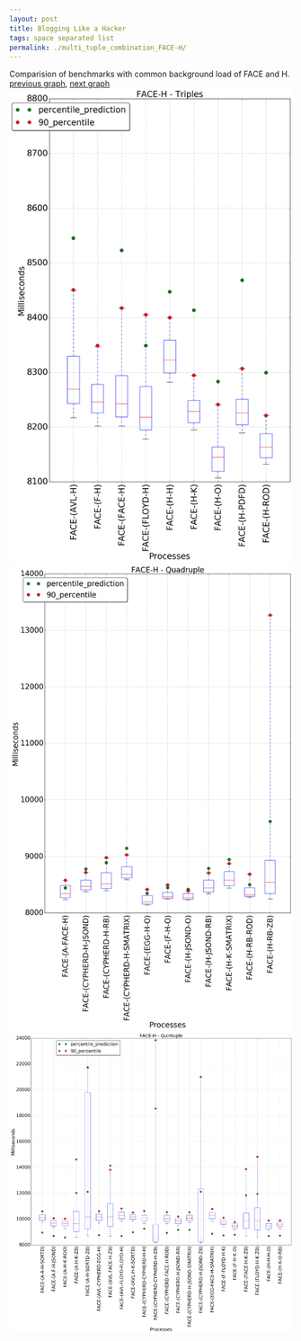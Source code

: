 ```yaml
---
layout: post
title: Blogging Like a Hacker
tags: space separated list
permalink: ./multi_tuple_combination_FACE-H/
---
```


Comparision of benchmarks with common background load of FACE and H.
[previous graph](./multi_tuple_combination_FACE-F/), [next graph](./multi_tuple_combination_FACE-JSOND/)
<img src="./images/triple/FACE/FACE-H_box.png" alt="graph figure"><img src="./images/quadruple/FACE/FACE-H_box.png" alt="graph figure"><img src="./images/quintuple/FACE/FACE-H_box.png" alt="graph figure">